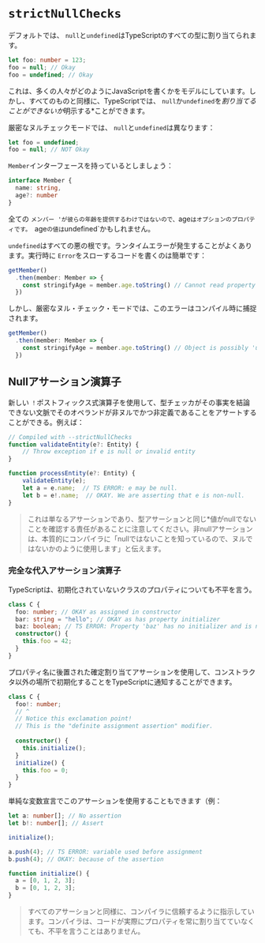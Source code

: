 # `strictNullChecks`

デフォルトでは、 `null`と`undefined`はTypeScriptのすべての型に割り当てられます。

```ts
let foo: number = 123;
foo = null; // Okay
foo = undefined; // Okay
```

これは、多くの人々がどのようにJavaScriptを書くかをモデルにしています。しかし、すべてのものと同様に、TypeScriptでは、 `null`か`undefined`を*割り当てることができないか*明示する*ことができます。

厳密なヌルチェックモードでは、 `null`と`undefined`は異なります：

```ts
let foo = undefined;
foo = null; // NOT Okay
```

`Member`インターフェースを持っているとしましょう：

```ts
interface Member {
  name: string,
  age?: number
}
```

全ての `メンバー 'が彼らの年齢を提供するわけではないので、`age`はオプションのプロパティです。 `age`の値は`undefined`かもしれません。

`undefined`はすべての悪の根です。ランタイムエラーが発生することがよくあります。実行時に `Error`をスローするコードを書くのは簡単です：

```ts
getMember()
  .then(member: Member => {
    const stringifyAge = member.age.toString() // Cannot read property 'toString' of undefined
  })
```

しかし、厳密なヌル・チェック・モードでは、このエラーはコンパイル時に捕捉されます。

```ts
getMember()
  .then(member: Member => {
    const stringifyAge = member.age.toString() // Object is possibly 'undefined'
  })
```

## Nullアサーション演算子

新しい `！`ポストフィックス式演算子を使用して、型チェッカがその事実を結論できない文脈でそのオペランドが非ヌルでかつ非定義であることをアサートすることができる。例えば：

```ts
// Compiled with --strictNullChecks
function validateEntity(e?: Entity) {
    // Throw exception if e is null or invalid entity
}

function processEntity(e?: Entity) {
    validateEntity(e);
    let a = e.name;  // TS ERROR: e may be null.
    let b = e!.name;  // OKAY. We are asserting that e is non-null.
}
```

> これは単なるアサーションであり、型アサーションと同じ*値がnullでないことを確認する責任があることに注意してください。非nullアサーションは、本質的にコンパイラに「nullではないことを知っているので、ヌルではないかのように使用します」と伝えます。

### 完全な代入アサーション演算子

TypeScriptは、初期化されていないクラスのプロパティについても不平を言う。

```ts
class C {
  foo: number; // OKAY as assigned in constructor
  bar: string = "hello"; // OKAY as has property initializer
  baz: boolean; // TS ERROR: Property 'baz' has no initializer and is not assigned directly in the constructor.
  constructor() {
    this.foo = 42;
  }
}
```

プロパティ名に後置された確定割り当てアサーションを使用して、コンストラクタ以外の場所で初期化することをTypeScriptに通知することができます。

```ts
class C {
  foo!: number;
  // ^
  // Notice this exclamation point!
  // This is the "definite assignment assertion" modifier.
  
  constructor() {
    this.initialize();
  }
  initialize() {
    this.foo = 0;
  }
}
```

単純な変数宣言でこのアサーションを使用することもできます（例：

```ts
let a: number[]; // No assertion
let b!: number[]; // Assert

initialize();

a.push(4); // TS ERROR: variable used before assignment
b.push(4); // OKAY: because of the assertion

function initialize() {
  a = [0, 1, 2, 3];
  b = [0, 1, 2, 3];
}
```

> すべてのアサーションと同様に、コンパイラに信頼するように指示しています。コンパイラは、コードが実際にプロパティを常に割り当てていなくても、不平を言うことはありません。
